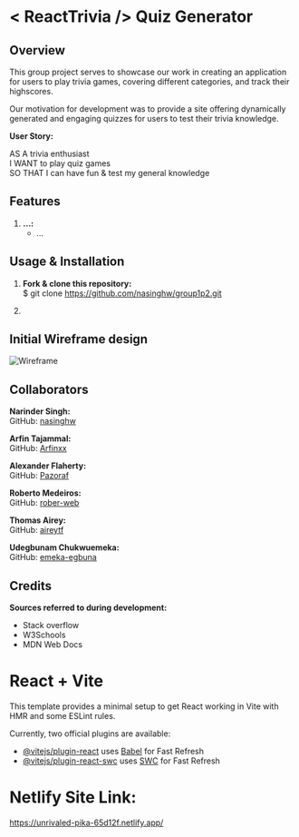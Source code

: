 # < ReactTrivia /> Quiz Generator

## Overview
This group project serves to showcase our work in creating an application for users to play trivia games, covering different categories, and track their highscores. 

Our motivation for development was to provide a site offering dynamically generated and engaging quizzes for users to test their trivia knowledge. 

**User Story:**

AS A trivia enthusiast\
I WANT to play quiz games\
SO THAT I can have fun & test my general knowledge

## Features

1. **...:**
   - ...
     
## Usage & Installation

1. **Fork & clone this repository:**\
   $ git clone https://github.com/nasinghw/group1p2.git

2. 

## Initial Wireframe design
![Wireframe](...)

## Collaborators
**Narinder Singh:**
<br/> GitHub: [nasinghw](https://github.com/nasinghw/)
<br/>

**Arfin Tajammal:**
<br/> GitHub: [Arfinxx](https://github.com/Arfinxx/)
<br/>

**Alexander Flaherty:**
<br/> GitHub: [Pazoraf](https://github.com/Pazoraf/)
<br/>

**Roberto Medeiros:**
<br/> GitHub: [rober-web](https://github.com/rober-web/)
<br/>

**Thomas Airey:**
<br/> GitHub: [aireytf](https://github.com/aireytf/)
<br/>

**Udegbunam Chukwuemeka:**
<br/> GitHub: [emeka-egbuna](https://github.com/emeka-egbuna)
<br/>

## Credits 

**Sources referred to during development:**
 - Stack overflow
 - W3Schools
 - MDN Web Docs




# React + Vite

This template provides a minimal setup to get React working in Vite with HMR and some ESLint rules.

Currently, two official plugins are available:

- [@vitejs/plugin-react](https://github.com/vitejs/vite-plugin-react/blob/main/packages/plugin-react/README.md) uses [Babel](https://babeljs.io/) for Fast Refresh
- [@vitejs/plugin-react-swc](https://github.com/vitejs/vite-plugin-react-swc) uses [SWC](https://swc.rs/) for Fast Refresh

# Netlify Site Link:

https://unrivaled-pika-65d12f.netlify.app/
